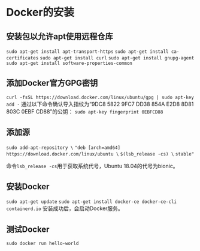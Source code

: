# Docker的安装

## 安装包以允许apt使用远程仓库
`sudo apt-get install apt-transport-https`
`sudo apt-get install ca-certificates`
`sudo apt-get install curl`
`sudo apt-get install gnupg-agent`
`sudo apt-get install software-properties-common`

## 添加Docker官方GPG密钥
`curl -fsSL https://download.docker.com/linux/ubuntu/gpg | sudo apt-key add -`
通过以下命令确认导入指纹为“9DC8 5822 9FC7 DD38 854A E2D8 8D81 803C 0EBF CD88”的公钥：
`sudo apt-key fingerprint 0EBFCD88`

## 添加源
`sudo add-apt-repository \`
	`"deb [arch=amd64] https://download.docker.com/linux/ubuntu \`
	`$(lsb_release -cs) \`
	`stable"`

命令`lsb_release -cs`用于获取系统代号，Ubuntu 18.04的代号为bionic。

## 安装Docker
`sudo apt-get update`
`sudo apt-get install docker-ce docker-ce-cli containerd.io`
安装成功后，会启动Docker服务。

## 测试Docker
`sudo docker run hello-world`
